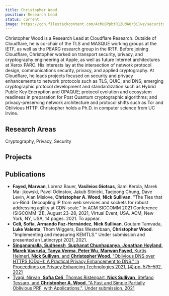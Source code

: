 ```yaml
---
title: Christopher Wood
position: Research Lead
status: current
image: https://cdn.filestackcontent.com/AchUBPpbtR12UdA8r3ilwz/security=policy:eyJleHBpcnkiOjIyMzA3NDc0OTcsImNhbGwiOlsicmVhZCIsImNvbnZlcnQiXSwiaGFuZGxlIjoiMWtGYThjdVRRYWlBTnZHcDkxM20ifQ==,signature:af6b97d9a057a3048613d726ee67dbffe61f72da2d5fc6de00b5a990e5c7df9b/cache=expiry:max/resize=w:600,h:600,fit:crop,align:faces/rotate=d:exif/1kFa8cuTQaiANvGp913m
---
```

Christopher Wood is a Research Lead at Cloudflare Research. Outside of Cloudflare, he is co-chair of the TLS and MASQUE working groups at the IETF, as well as the PEARG research group in the IRTF. Before joining Cloudflare, Christopher worked on transport security, privacy, and cryptography engineering at Apple, as well as future Internet architectures at Xerox PARC. His interests lay at the intersection of network protocol design, communications security, privacy, and applied cryptography. 
At Cloudflare, he leads projects focused on security and privacy enhancements to network protocols such as TLS, QUIC, and DNS; emerging cryptographic protocol development and standardization such as Hybrid Public Key Encryption and OPAQUE; protocol evolution and ecosystem readiness in preparation for Post Quantum cryptographic algorithms; and privacy-preserving network architecture and protocol shifts such as Tor and Oblivious HTTP. Christopher holds a Ph.D. in computer science from UC Irvine.

## Research Areas 
Cryptography, Privacy, Security

## Projects


## Publications 
* **Fayed, Marwan**, Lorenz Bauer, **Vasileios Giotsas**, Sami Kerola, Marek Ma- jkowski, Pavel Odinstov, Jakub Sitnicki, Taejoong Chung, Dave Levin, Alan Mislove, **Christopher A. Wood**, **Nick Sullivan**. "The Ties that un-Bind: Decoupling IP from web services and sockets for robust addressing agility at CDN-scale." In ACM SIGCOMM 2021 Conference (SIGCOMM ’21), August 23–28, 2021, Virtual Event, USA. ACM, New York, NY, USA, 14 pages. 2021. To appear.
* **Celi, Sofía**, **Armando Faz-Hernández**, **Nick Sullivan**, Goutam Tamvada, **Luke Valenta**, Thom Wiggers, Bas Westerbaan, **Christopher Wood**. "Implementing and measuring KEMTLS." Under submission and presented an Latincrypt 2021, 2021.
* [**Singanamalla, Sudheesh**, **Suphanat Chunhapanya**, **Jonathan Hoyland**, **Marek Vavruša**, **Tanya Verma**, **Peter Wu**, **Marwan Fayed**, Kurtis Heimerl, **Nick Sullivan**, and **Christopher Wood**. "Oblivious DNS over HTTPS (ODoH): A Practical Privacy Enhancement to DNS." In Proceedings on Privacy Enhancing Technologies 2021, (4):pp. 575–592. 2021](https://www.petsymposium.org/2021/files/papers/issue4/popets-2021-0085.pdf)
* [Tyagi, Nirvan, **Sofıa Celi**, Thomas Ristenpart, **Nick Sullivan**, Stefano Tessaro, and **Christopher A. Wood**. "A Fast and Simple Partially Oblivious PRF, with Applications.", Under submission, 2021](https://eprint.iacr.org/2021/864.pdf)
